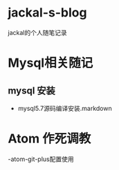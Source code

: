# jackal-s-blog
jackal的个人随笔记录

# Mysql相关随记
## mysql 安装
- mysql5.7源码编译安装.markdown
# Atom 作死调教
-atom-git-plus配置使用
